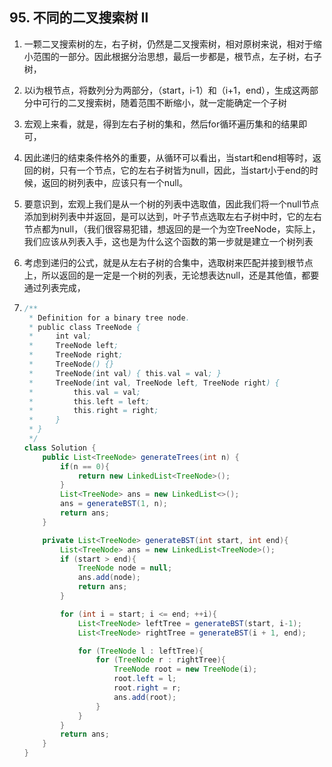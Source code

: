 ## 95. 不同的二叉搜索树 Ⅱ

1. 一颗二叉搜索树的左，右子树，仍然是二叉搜索树，相对原树来说，相对于缩小范围的一部分。因此根据分治思想，最后一步都是，根节点，左子树，右子树，

2. 以i为根节点，将数列分为两部分，（start，i-1）和（i+1，end），生成这两部分中可行的二叉搜索树，随着范围不断缩小，就一定能确定一个子树

3. 宏观上来看，就是，得到左右子树的集和，然后for循环遍历集和的结果即可，

4. 因此递归的结束条件格外的重要，从循环可以看出，当start和end相等时，返回的树，只有一个节点，它的左右子树皆为null，因此，当start小于end的时候，返回的树列表中，应该只有一个null。

5. 要意识到，宏观上我们是从一个树的列表中选取值，因此我们将一个null节点添加到树列表中并返回，是可以达到，叶子节点选取左右子树中时，它的左右节点都为null，（我们很容易犯错，想返回的是一个为空TreeNode，实际上，我们应该从列表入手，这也是为什么这个函数的第一步就是建立一个树列表

6. 考虑到递归的公式，就是从左右子树的合集中，选取树来匹配并接到根节点上，所以返回的是一定是一个树的列表，无论想表达null，还是其他值，都要通过列表完成，

7. ```java
   /**
    * Definition for a binary tree node.
    * public class TreeNode {
    *     int val;
    *     TreeNode left;
    *     TreeNode right;
    *     TreeNode() {}
    *     TreeNode(int val) { this.val = val; }
    *     TreeNode(int val, TreeNode left, TreeNode right) {
    *         this.val = val;
    *         this.left = left;
    *         this.right = right;
    *     }
    * }
    */
   class Solution {
       public List<TreeNode> generateTrees(int n) {
           if(n == 0){
               return new LinkedList<TreeNode>();
           }
           List<TreeNode> ans = new LinkedList<>();
           ans = generateBST(1, n);
           return ans;
       }
   
       private List<TreeNode> generateBST(int start, int end){
           List<TreeNode> ans = new LinkedList<TreeNode>();
           if (start > end){
               TreeNode node = null;
               ans.add(node);
               return ans;
           }
   
           for (int i = start; i <= end; ++i){
               List<TreeNode> leftTree = generateBST(start, i-1);
               List<TreeNode> rightTree = generateBST(i + 1, end);
   
               for (TreeNode l : leftTree){
                   for (TreeNode r : rightTree){
                       TreeNode root = new TreeNode(i);
                       root.left = l;
                       root.right = r;
                       ans.add(root);
                   }
               }
           }
           return ans;
       }
   }
   ```

   